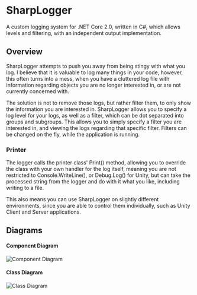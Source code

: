 # SharpLogger
A custom logging system for .NET Core 2.0, written in C#, which allows levels and filtering, with an independent output implementation.

## Overview
SharpLogger attempts to push you away from being stingy with what you log. I believe that it is valuable to log many things in your code, however, this often turns into a mess, when you have a cluttered log file with information regarding objects you are no longer interested in, or are not currently concerned with.

The solution is not to remove those logs, but rather filter them, to only show the information you are interested in. SharpLogger allows you to specify a log level for your logs, as well as a filter, which can be dot separated into groups and subgroups. This allows you to simply specify a filter you are interested in, and viewing the logs regarding that specific filter. Filters can be changed on the fly, while the application is running.

### Printer
The logger calls the printer class' Print() method, allowing you to override the class with your own handler for the log itself, meaning you are not restricted to Console.WriteLine(), or Debug.Log() for Unity, but can take the processed string from the logger and do with it what you like, including writing to a file.

This also means you can use SharpLogger on slightly different environments, since you are able to control them individually, such as Unity Client and Server applications.

## Diagrams
#### Component Diagram
![Component Diagram](https://lh5.googleusercontent.com/xwT-yAeczSbmKq7tCMt7TG-5Ua-8QO0-ibcQWzndHzs8Zvkjw-71QdsU2oaXaymhxfkpLTFdr1UFWX8atmNP=w2560-h1476)

#### Class Diagram
![Class Diagram](https://lh5.googleusercontent.com/uMB2GtxeB3O7I_NFA-IlMmFEIG64lsqiXnPqiR0rU1Cn0f-vJMKDDrdc9qm8MDiRhx7EfAPo1M27_szTuanz=w2560-h1476)
